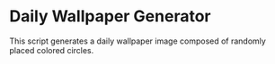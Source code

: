 # Daily Wallpaper Generator
This script generates a daily wallpaper image composed of randomly placed colored circles.